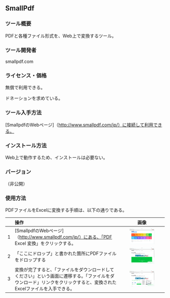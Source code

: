 ﻿## SmallPdf

### ツール概要
PDFと各種ファイル形式を、Web上で変換するツール。

### ツール開発者
smallpdf.com

### ライセンス・価格
無償で利用できる。

ドネーションを求めている。

### ツール入手方法
[SmallpdfのWebページ]（http://www.smallpdf.com/jp/）に接続して利用できる。

### インストール方法
Web上で動作するため、インストールは必要ない。

### バージョン
（非公開）

### 使用方法
PDFファイルをExcelに変換する手順は、以下の通りである。

||操作|画像|
|:-|:-|:-:|
|1|[SmallpdfのWebページ]（http://www.smallpdf.com/jp/）にある、「PDF Excel 変換」をクリックする。|<img src="images/smallpdf/top.png" width="60%" />|
|2| 「ここにドロップ」と書かれた箇所にPDFファイルをドロップする|<img src="images/smallpdf/pdf-to-excel.png" width="60%" />|
|3|変換が完了すると、「ファイルをダウンロードしてください」という画面に遷移する。「ファイルをダウンロード」リンクをクリックすると、変換されたExcelファイルを入手できる。|<img src="images/smallpdf/completed.png" width="60%" />|



